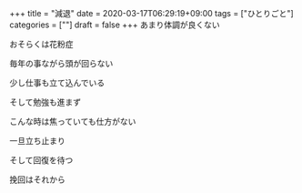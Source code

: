 +++
title = "減退"
date = 2020-03-17T06:29:19+09:00
tags = ["ひとりごと"]
categories = [""]
draft = false
+++
あまり体調が良くない

おそらくは花粉症

毎年の事ながら頭が回らない

少し仕事も立て込んでいる

そして勉強も進まず

こんな時は焦っていても仕方がない

一旦立ち止まり

そして回復を待つ

挽回はそれから
